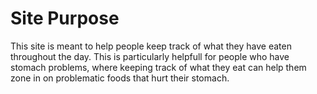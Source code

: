 # Site Purpose

This site is meant to help people keep track of what they have eaten throughout the day. This is particularly helpfull for people who have stomach problems, where keeping track of what they eat can help them zone in on problematic foods that hurt their stomach.